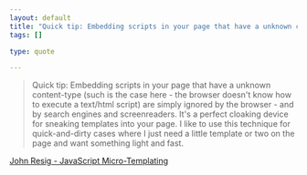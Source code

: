 ```yaml
--- 
layout: default
title: "Quick tip: Embedding scripts in your page that have a unknown content-type (such is t..."
tags: []

type: quote

---
```

> Quick tip: Embedding scripts in your page that have a unknown content-type (such is the case here - the browser doesn't know how to execute a text/html script) are simply ignored by the browser - and by search engines and screenreaders. It's a perfect cloaking device for sneaking templates into your page. I like to use this technique for quick-and-dirty cases where I just need a little template or two on the page and want something light and fast.

<a href="http://ejohn.org/blog/javascript-micro-templating/">John Resig - JavaScript Micro-Templating</a>
